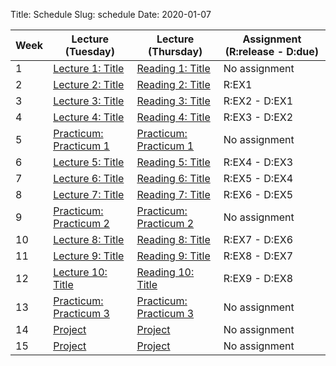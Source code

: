 Title: Schedule
Slug: schedule
Date: 2020-01-07


|Week|Lecture (Tuesday)|Lecture (Thursday)|Assignment (R:release - D:due)|
|-----|-----|-----|-----|
|1|[Lecture 1: Title]({filename}/lectures/lecture1/index.md)|[Reading 1: Title]({filename}/readings/reading1/index.md)|No assignment||
|2|[Lecture 2: Title]({filename}/lectures/lecture2/index.md)|[Reading 2: Title]({filename}/readings/reading2/index.md)|R:EX1||
|3|[Lecture 3: Title]({filename}/lectures/lecture3/index.md)|[Reading 3: Title]({filename}/readings/reading3/index.md)|R:EX2 - D:EX1||
|4|[Lecture 4: Title]({filename}/lectures/lecture4/index.md)|[Reading 4: Title]({filename}/readings/reading4/index.md)|R:EX3 - D:EX2||
|5|[Practicum: Practicum 1]({filename}/practicum/practicum1/index.md)|[Practicum: Practicum 1]({filename}/practicum/practicum1/index.md)|No assignment||
|6|[Lecture 5: Title]({filename}/lectures/lecture5/index.md)|[Reading 5: Title]({filename}/readings/reading5/index.md)|R:EX4 - D:EX3||
|7|[Lecture 6: Title]({filename}/lectures/lecture6/index.md)|[Reading 6: Title]({filename}/readings/reading6/index.md)|R:EX5 - D:EX4||
|8|[Lecture 7: Title]({filename}/lectures/lecture7/index.md)|[Reading 7: Title]({filename}/readings/reading7/index.md)|R:EX6 - D:EX5||
|9|[Practicum: Practicum 2]({filename}/practicum/practicum2/index.md)|[Practicum: Practicum 2]({filename}/practicum/practicum2/index.md)|No assignment||
|10|[Lecture 8: Title]({filename}/lectures/lecture8/index.md)|[Reading 8: Title]({filename}/readings/reading8/index.md)|R:EX7 - D:EX6||
|11|[Lecture 9: Title]({filename}/lectures/lecture9/index.md)|[Reading 9: Title]({filename}/readings/reading9/index.md)|R:EX8 - D:EX7||
|12|[Lecture 10: Title]({filename}/lectures/lecture10/index.md)|[Reading 10: Title]({filename}/readings/reading10/index.md)|R:EX9 - D:EX8||
|13|[Practicum: Practicum 3]({filename}/practicum/practicum3/index.md)|[Practicum: Practicum 3]({filename}/practicum/practicum3/index.md)|No assignment||
|14|[Project]({filename}/projects/project1/index.md)|[Project]({filename}/projects/project1/index.md)|No assignment||
|15|[Project]({filename}/projects/project1/index.md)|[Project]({filename}/projects/project1/index.md)|No assignment||